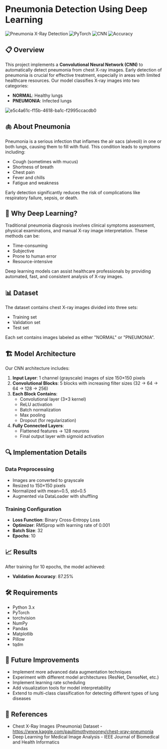 # Pneumonia Detection Using Deep Learning

![Pneumonia X-Ray Detection](https://img.shields.io/badge/Medical%20Imaging-Pneumonia-blue)
![PyTorch](https://img.shields.io/badge/Framework-PyTorch-orange)
![CNN](https://img.shields.io/badge/Model-CNN-brightgreen)
![Accuracy](https://img.shields.io/badge/Validation%20Accuracy-87.25%25-success)

## 📋 Overview

This project implements a **Convolutional Neural Network (CNN)** to automatically detect pneumonia from chest X-ray images. Early detection of pneumonia is crucial for effective treatment, especially in areas with limited healthcare resources. Our model classifies X-ray images into two categories:

- **NORMAL**: Healthy lungs
- **PNEUMONIA**: Infected lungs

![e5c4a61c-f15b-4618-ba1c-f2995ccacdb0](https://github.com/user-attachments/assets/48d2a3a8-20ac-4c56-9050-ad2c3ba22a99)

## 🫁 About Pneumonia

Pneumonia is a serious infection that inflames the air sacs (alveoli) in one or both lungs, causing them to fill with fluid. This condition leads to symptoms including:

- Cough (sometimes with mucus)
- Shortness of breath
- Chest pain
- Fever and chills
- Fatigue and weakness

Early detection significantly reduces the risk of complications like respiratory failure, sepsis, or death.

## 🤖 Why Deep Learning?

Traditional pneumonia diagnosis involves clinical symptoms assessment, physical examinations, and manual X-ray image interpretation. These methods can be:

- Time-consuming
- Subjective
- Prone to human error
- Resource-intensive

Deep learning models can assist healthcare professionals by providing automated, fast, and consistent analysis of X-ray images.

## 📊 Dataset

The dataset contains chest X-ray images divided into three sets:

- Training set
- Validation set
- Test set

Each set contains images labeled as either "NORMAL" or "PNEUMONIA".

## 🏗️ Model Architecture

Our CNN architecture includes:

1. **Input Layer**: 1 channel (grayscale) images of size 150×150 pixels
2. **Convolutional Blocks**: 5 blocks with increasing filter sizes (32 → 64 → 64 → 128 → 256)
3. **Each Block Contains**:
   - Convolutional layer (3×3 kernel)
   - ReLU activation
   - Batch normalization
   - Max pooling
   - Dropout (for regularization)
4. **Fully Connected Layers**:
   - Flattened features → 128 neurons
   - Final output layer with sigmoid activation

## 🔍 Implementation Details

### Data Preprocessing

- Images are converted to grayscale
- Resized to 150×150 pixels
- Normalized with mean=0.5, std=0.5
- Augmented via DataLoader with shuffling

### Training Configuration

- **Loss Function**: Binary Cross-Entropy Loss
- **Optimizer**: RMSprop with learning rate of 0.001
- **Batch Size**: 32
- **Epochs**: 10

## 📈 Results

After training for 10 epochs, the model achieved:

- **Validation Accuracy**: 87.25%

## 🛠️ Requirements

- Python 3.x
- PyTorch
- torchvision
- NumPy
- Pandas
- Matplotlib
- Pillow
- tqdm

## 📝 Future Improvements

- Implement more advanced data augmentation techniques
- Experiment with different model architectures (ResNet, DenseNet, etc.)
- Implement learning rate scheduling
- Add visualization tools for model interpretability
- Extend to multi-class classification for detecting different types of lung diseases

## 🔗 References

- Chest X-Ray Images (Pneumonia) Dataset - https://www.kaggle.com/paultimothymooney/chest-xray-pneumonia
- Deep Learning for Medical Image Analysis - IEEE Journal of Biomedical and Health Informatics
